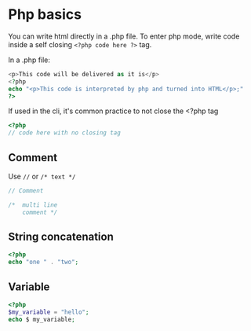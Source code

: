 # Php basics

You can write html directly in a .php file. 
To enter php mode, write code inside a self closing `<?php code here ?>` tag.

In a .php file:
```php
<p>This code will be delivered as it is</p>
<?php 
echo "<p>This code is interpreted by php and turned into HTML</p>;"
?>
```

If used in the cli, it's common practice to not close the <?php tag

```php
<?php
// code here with no closing tag
```

## Comment

Use `//` or `/* text */`

```php
// Comment

/*  multi line
    comment */
```

## String concatenation

```php
<?php
echo "one " . "two";
```

## Variable

```php
<?php
$my_variable = "hello";
echo $ my_variable;
```
